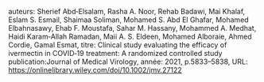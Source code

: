 auteurs: Sherief Abd‐Elsalam, Rasha A. Noor, Rehab Badawi, Mai Khalaf, Eslam S. Esmail, Shaimaa Soliman, Mohamed S. Abd El Ghafar, Mohamed Elbahnasawy, Ehab F. Moustafa, Sahar M. Hassany, Mohammed A. Medhat, Haidi Karam‐Allah Ramadan, Maii A. S. Eldeen, Mohamed Alboraie, Ahmed Cordie, Gamal Esmat, 
titre: Clinical study evaluating the efficacy of ivermectin in COVID‐19 treatment: A randomized controlled study
publication:Journal of Medical Virology, 
année: 2021, 
p.5833–5838,
URL: https://onlinelibrary.wiley.com/doi/10.1002/jmv.27122

